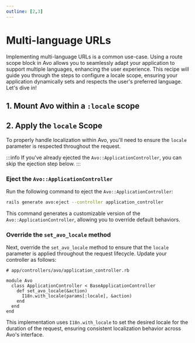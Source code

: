 ```yaml
---
outline: [2,3]
---
```


# Multi-language URLs

Implementing multi-language URLs is a common use-case. Using a route scope block in Avo allows you to seamlessly adapt your application to support multiple languages, enhancing the user experience. This recipe will guide you through the steps to configure a locale scope, ensuring your application dynamically sets and respects the user's preferred language. Let's dive in!

## 1. Mount Avo within a `:locale` scope

<!-- @include: ./../common/mount_avo_under_locale_scope_common.md-->

## 2. Apply the `locale` Scope

To properly handle localization within Avo, you'll need to ensure the `locale` parameter is respected throughout the request.

:::info
If you've already ejected the `Avo::ApplicationController`, you can skip the ejection step below.
:::

### Eject the `Avo::ApplicationController`

Run the following command to eject the `Avo::ApplicationController`:

```bash
rails generate avo:eject --controller application_controller
```

This command generates a customizable version of the `Avo::ApplicationController`, allowing you to override default behaviors.

### Override the `set_avo_locale` method

Next, override the `set_avo_locale` method to ensure that the `locale` parameter is applied throughout the request lifecycle. Update your controller as follows:

```ruby{5-7}
# app/controllers/avo/application_controller.rb

module Avo
  class ApplicationController < BaseApplicationController
    def set_avo_locale(&action)
      I18n.with_locale(params[:locale], &action)
    end
  end
end
```

This implementation uses `I18n.with_locale` to set the desired locale for the duration of the request, ensuring consistent localization behavior across Avo's interface.
